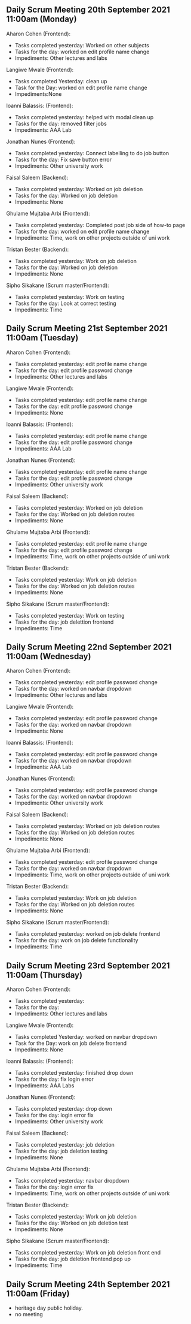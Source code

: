 ## Daily Scrum Meeting 20th September 2021 11:00am (Monday)

Aharon Cohen (Frontend):
- Tasks completed yesterday: Worked on other subjects
- Tasks for the day: worked on edit profile name change
- Impediments: Other lectures and labs

Langiwe Mwale (Frontend):
- Tasks completed Yesterday: clean up 
- Task for the Day: worked on edit profile name change
- Impediments:None

Ioanni Balassis: (Frontend):
- Tasks completed yesterday: helped with modal clean up
- Tasks for the day: removed filter jobs
- Impediments: AAA Lab

Jonathan Nunes (Frontend):
- Tasks completed yesterday: Connect labelling to do job button
- Tasks for the day: Fix save button error
- Impediments: Other university work

Faisal Saleem (Backend):
- Tasks completed yesterday: Worked on job deletion
- Tasks for the day: Worked on job deletion
- Impediments: None

Ghulame Mujtaba Arbi (Frontend):
- Tasks completed yesterday: Completed post job side of how-to page
- Tasks for the day: worked on edit profile name change
- Impediments: Time, work on other projects outside of uni work

Tristan Bester (Backend):
- Tasks completed yesterday: Work on job deletion
- Tasks for the day: Worked on job deletion
- Impediments: None

Sipho Sikakane (Scrum master/Frontend):
- Tasks completed yesterday: Work on testing
- Tasks for the day: Look at correct testing
- Impediments: Time

## Daily Scrum Meeting 21st September 2021 11:00am (Tuesday)

Aharon Cohen (Frontend):
- Tasks completed yesterday: edit profile name change 
- Tasks for the day: edit profile password change
- Impediments: Other lectures and labs

Langiwe Mwale (Frontend):
- Tasks completed yesterday: edit profile name change 
- Tasks for the day: edit profile password change
- Impediments: None

Ioanni Balassis: (Frontend):
- Tasks completed yesterday: edit profile name change 
- Tasks for the day: edit profile password change
- Impediments: AAA Lab

Jonathan Nunes (Frontend):
- Tasks completed yesterday: edit profile name change 
- Tasks for the day: edit profile password change
- Impediments: Other university work

Faisal Saleem (Backend):
- Tasks completed yesterday: Worked on job deletion
- Tasks for the day: Worked on job deletion routes
- Impediments: None

Ghulame Mujtaba Arbi (Frontend):
- Tasks completed yesterday: edit profile name change 
- Tasks for the day: edit profile password change
- Impediments: Time, work on other projects outside of uni work

Tristan Bester (Backend):
- Tasks completed yesterday: Work on job deletion
- Tasks for the day: Worked on job deletion routes
- Impediments: None

Sipho Sikakane (Scrum master/Frontend):
- Tasks completed yesterday: Work on testing
- Tasks for the day: job delettion frontend
- Impediments: Time

## Daily Scrum Meeting 22nd September 2021 11:00am (Wednesday)

Aharon Cohen (Frontend):
- Tasks completed yesterday: edit profile password change
- Tasks for the day: worked on navbar dropdown
- Impediments: Other lectures and labs

Langiwe Mwale (Frontend):
- Tasks completed yesterday: edit profile password change
- Tasks for the day: worked on navbar dropdown
- Impediments: None

Ioanni Balassis: (Frontend):
- Tasks completed yesterday: edit profile password change
- Tasks for the day: worked on navbar dropdown
- Impediments: AAA Lab

Jonathan Nunes (Frontend):
- Tasks completed yesterday: edit profile password change
- Tasks for the day: worked on navbar dropdown
- Impediments: Other university work

Faisal Saleem (Backend):
- Tasks completed yesterday: Worked on job deletion routes
- Tasks for the day: Worked on job deletion routes
- Impediments: None

Ghulame Mujtaba Arbi (Frontend):
- Tasks completed yesterday: edit profile password change
- Tasks for the day: worked on navbar dropdown
- Impediments: Time, work on other projects outside of uni work

Tristan Bester (Backend):
- Tasks completed yesterday: Work on job deletion
- Tasks for the day: Worked on job deletion routes
- Impediments: None

Sipho Sikakane (Scrum master/Frontend):
- Tasks completed yesterday: worked on job delete frontend 
- Tasks for the day: work on job delete functionality
- Impediments: Time
 
## Daily Scrum Meeting 23rd September 2021 11:00am (Thursday)

Aharon Cohen (Frontend):
- Tasks completed yesterday: 
- Tasks for the day:
- Impediments: Other lectures and labs

Langiwe Mwale (Frontend):
- Tasks completed Yesterday: worked on navbar dropdown
- Task for the Day: work on job delete frontend
- Impediments: None

Ioanni Balassis: (Frontend):
- Tasks completed yesterday: finished drop down
- Tasks for the day: fix login error
- Impediments: AAA Labs

Jonathan Nunes (Frontend):
- Tasks completed yesterday: drop down 
- Tasks for the day: login error fix
- Impediments: Other university work

Faisal Saleem (Backend):
- Tasks completed yesterday: job deletion
- Tasks for the day: job deletion testing
- Impediments: None

Ghulame Mujtaba Arbi (Frontend):
- Tasks completed yesterday: navbar dropdown
- Tasks for the day: login error fix
- Impediments: Time, work on other projects outside of uni work

Tristan Bester (Backend):
- Tasks completed yesterday: Work on job deletion
- Tasks for the day: Worked on job deletion test
- Impediments: None

Sipho Sikakane (Scrum master/Frontend):
- Tasks completed yesterday: Work on job deletion front end
- Tasks for the day: job deletion frontend pop up
- Impediments: Time

## Daily Scrum Meeting 24th September 2021 11:00am (Friday)
- heritage day public holiday. 
- no meeting

